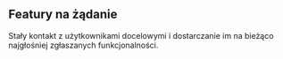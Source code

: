##  Featury na żądanie

Stały kontakt z użytkownikami docelowymi i dostarczanie im na bieżąco najgłośniej zgłaszanych funkcjonalności.